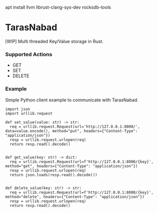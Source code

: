apt install llvm librust-clang-sys-dev rocksdb-tools

# TarasNabad
[WIP] Multi threaded Key/Value storage in Rust.

### Supported Actions
- GET
- SET
- DELETE

### Example

Simple Python client example to communicate with TarasNabad.

```
import json
import urllib.request

def set_value(value: str) -> str:
  req = urllib.request.Request(url='http://127.0.0.1:8000/', data=value.encode(), method="put", headers={"Content-Type": "application/json"})
  resp = urllib.request.urlopen(req)
  return resp.read().decode()


def get_value(key: str) -> dict:
  req = urllib.request.Request(url=f'http://127.0.0.1:8000/{key}', method="get", headers={"Content-Type": "application/json"})
  resp = urllib.request.urlopen(req)
  return json.loads(resp.read().decode())


def delete_value(key: str) -> str:
  req = urllib.request.Request(url=f'http://127.0.0.1:8000/{key}', method="delete", headers={"Content-Type": "application/json"})
  resp = urllib.request.urlopen(req)
  return resp.read().decode()

```

